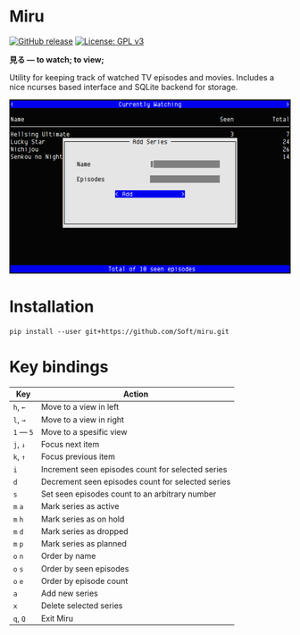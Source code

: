 # Miru

[![GitHub release](https://img.shields.io/github/release/Soft/miru.svg)](https://github.com/Soft/miru/releases)
[![License: GPL v3](https://img.shields.io/badge/License-GPL%20v3-blue.svg)](https://www.gnu.org/licenses/gpl-3.0)

**見る — to watch; to view;**

Utility for keeping track of watched TV episodes and movies. Includes a nice
ncurses based interface and SQLite backend for storage.

<img src="https://raw.githubusercontent.com/Soft/miru/master/docs/screenshots/shot-4.png">

# Installation

```
pip install --user git+https://github.com/Soft/miru.git
```

# Key bindings

Key | Action
--- | ---
`h`, `←` | Move to a view in left
`l`, `→` | Move to a view in right
`1` — `5` | Move to a spesific view
`j`, `↓` | Focus next item
`k`, `↑` | Focus previous item
`i` | Increment seen episodes count for selected series
`d` | Decrement seen episodes count for selected series
`s` | Set seen episodes count to an arbitrary number
`m` `a` | Mark series as active
`m` `h` | Mark series as on hold
`m` `d` | Mark series as dropped
`m` `p` | Mark series as planned
`o` `n` | Order by name
`o` `s` | Order by seen episodes
`o` `e` | Order by episode count
`a` | Add new series
`x` | Delete selected series
`q`, `Q` | Exit Miru
